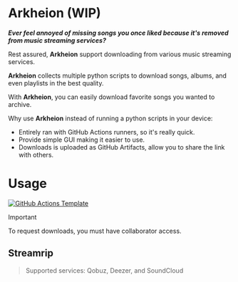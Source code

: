 # Arkheion (WIP)

_**Ever feel annoyed of missing songs you once liked because it's removed from music streaming services?**_

Rest assured, **Arkheion** support downloading from various music streaming services.

**Arkheion** collects multiple python scripts to download songs, albums, and even playlists in the best quality.

With **Arkheion**, you can easily download favorite songs you wanted to archive.

Why use **Arkheion** instead of running a python scripts in your device:
- Entirely ran with GitHub Actions runners, so it's really quick.
- Provide simple GUI making it easier to use.
- Downloads is uploaded as GitHub Artifacts, allow you to share the link with others.

# Usage
[![GitHub Actions Template](https://img.shields.io/badge/Actions-Workflows-444444?style=for-the-badge&logo=github%20actions&logoColor=FFFFFF&label=Actions&labelColor=444444&color=222333)
](../../actions/)

> [!IMPORTANT]
> To request downloads, you must have collaborator access.

## Streamrip
> Supported services: Qobuz, Deezer, and SoundCloud
